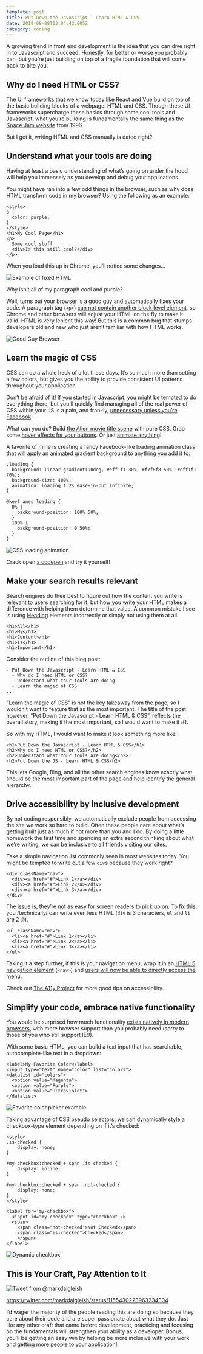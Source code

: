 ```yaml
---
template: post
title: Put Down the Javascript - Learn HTML & CSS
date: 2019-08-28T13:04:42.005Z
category: coding
---
```

A growing trend in front end development is the idea that you can dive right in to Javascript and succeed. Honestly, for better or worse you probably can, but you’re just building on top of a fragile foundation that will come back to bite you.

## Why do I need HTML or CSS?

The UI frameworks that we know today like [React](https://reactjs.org/) and [Vue](https://vuejs.org) build on top of the basic building blocks of a webpage: HTML and CSS. Though these UI frameworks supercharge these basics through some cool tools and Javascript, what you’re building is fundamentally the same thing as the [Space Jam website](https://www.spacejam.com/archive/spacejam/movie/jam.htm) from 1996.

But I get it, writing HTML and CSS manually is dated right?

## Understand what your tools are doing

Having at least a basic understanding of what’s going on under the hood will help you immensely as you develop and debug your applications.

You might have ran into a few odd things in the browser, such as why does HTML transform code in my browser? Using the following as an example:

```
<style>
p {
  color: purple;
}
</style>
<h1>My Cool Page</h1>
<p>
  Some cool stuff
  <div>Is this still cool?</div>
</p>
```

When you load this up in Chrome, you’ll notice some changes…

![Example of fixed HTML](/assets/image-on-2019-08-17-at-20-15-44.png)

Why isn’t all of my paragraph cool and purple?

Well, turns out your browser is a good guy and automatically fixes your code. A paragraph tag (`<p>`) [can not contain another block level element](https://www.w3.org/TR/html401/struct/text.html#h-9.3.1),  so Chrome and other browsers will adjust your HTML on the fly to make it valid. HTML is very lenient this way! But this is a common bug that stumps developers old and new who just aren’t familiar with how HTML works.

![Good Guy Browser](/assets/image-on-2019-08-17-at-20-19-34.png)

## Learn the magic of CSS

CSS can do a whole heck of a lot these days. It’s so much more than setting a few colors, but gives you the ability to provide consistent UI patterns throughout your application.

Don’t be afraid of it! If you started in Javascript, you might be tempted to do everything there, but you’ll quickly find managing all of the real power of CSS within your JS is a pain, and frankly, [unnecessary unless you’re Facebook](https://www.colbyfayock.com/2019/07/you-dont-need-css-in-js-why-i-use-stylesheets).

What can you do? Build [the Alien movie title scene](https://www.colbyfayock.com/2019/07/you-dont-need-css-in-js-why-i-use-stylesheets) with pure CSS. Grab some [hover effects for your buttons](https://ianlunn.github.io/Hover/). Or just [animate anything](https://daneden.github.io/animate.css/)!

A favorite of mine is creating a fancy Facebook-like loading animation class that will apply an animated gradient background to anything you add it to:

```
.loading {
  background: linear-gradient(90deg, #eff1f1 30%, #f7f8f8 50%, #eff1f1 70%);
  background-size: 400%;
  animation: loading 1.2s ease-in-out infinite;
}

@keyframes loading {
  0% {
    background-position: 100% 50%;
  }
  100% {
    background-position: 0 50%;
  }
}
```

![CSS loading animation](/assets/screen-capture-on-2019-08-28-at-09-07-47.gif)

Crack open [a codepen](https://codepen.io/colbyfayock/pen/aKKoJP) and try it yourself!

## Make your search results relevant

Search engines do their best to figure out how the content you write is relevant to users searching for it, but how you write your HTML makes a difference with helping them determine that value. A common mistake I see is using [Heading](https://developer.mozilla.org/en-US/docs/Web/HTML/Element/Heading_Elements) elements incorrectly or simply not using them at all.

```
<h1>All</h1>
<h1>My</h1>
<h1>Content</h1>
<h1>Is</h1>
<h1>Important</h1>
```

Consider the outline of this blog post:

```
- Put Down the Javascript - Learn HTML & CSS
  - Why do I need HTML or CSS?
  - Understand what Your tools are doing
  - Learn the magic of CSS
...
```

“Learn the magic of CSS” is not the key takeaway from the page, so I wouldn’t want to feature that as the most important. The title of the post however, “Put Down the Javascript - Learn HTML & CSS”, reflects the overall story, making it the most important, so I would want to make it #1.

So with my HTML, I would want to make it look something more like:

```
<h1>Put Down the Javascript - Learn HTML & CSS</h1>
<h2>Why do I need HTML or CSS?</h2>
<h2>Understand what Your tools are doing</h2>
<h2>Put Down the JS - Learn HTML & CSS/h2>
```

This lets Google, Bing, and all the other search engines know exactly what should be the most important part of the page and help identify the general hierarchy.

## Drive accessibility by inclusive development

By not coding responsibly, we automatically exclude people from accessing the site we work so hard to build. Often these people care about what’s getting built just as much if not more than you and I do. By doing a little homework the first time and spending an extra second thinking about what we’re writing, we can be inclusive to all friends visiting our sites.

Take a simple navigation list commonly seen in most websites today. You might be tempted to write out a few `div`s because they work right?

```
<div className="nav">
  <div><a href="#">Link 1</a></div>
  <div><a href="#">Link 2</a></div>
  <div><a href="#">Link 3</a></div>
</div>
```

The issue is, they’re not as easy for screen readers to pick up on. To fix this, you /technically/ can write even less HTML (`div` is 3 characters, `ul` and `li` are 2 🙄).

```
<ul className="nav">
  <li><a href="#">Link 1</a></li>
  <li><a href="#">Link 2</a></li>
  <li><a href="#">Link 3</a></li>
</ul>
```

Taking it a step further, if this is your navigation menu, wrap it in an [HTML 5 navigation element](https://developer.mozilla.org/en-US/docs/Web/HTML/Element/nav) (`<nav>`) and [users will now be able to directly access the menu](https://www.w3.org/WAI/tutorials/menus/structure/#identify-menus).

Check out [The A11y Project](https://a11yproject.com) for more good tips on accessibility.

## Simplify your code, embrace native functionality

You would be surprised how much functionality [exists natively in modern browsers](https://dev.to/ananyaneogi/html-can-do-that-c0n), with more browser support than you probably need (sorry to those of you who still support IE9).

With some basic HTML, you can build a text input that has searchable, autocomplete-like text in a dropdown:

```
<label>My Favorite Color</label>
<input type="text" name="color" list="colors">
<datalist id="colors">
  <option value="Magenta">
  <option value="Purple">
  <option value="Ultraviolet">
</datalist>
```

![Favorite color picker example](/assets/screen-capture-on-2019-07-30-at-21-49-55.gif)

Taking advantage of CSS pseudo selectors, we can dynamically style a checkbox-type element depending on if it’s checked:

```
<style>
.is-checked {
	display: none;
}

#my-checkbox:checked + span .is-checked {
	display: inline;
}

#my-checkbox:checked + span .not-checked {
	display: none;
}
</style>

<label for="my-checkbox">
  <input id="my-checkbox" type="checkbox" />
  <span>
    <span class="not-checked">Not Checked</span>
    <span class="is-checked">Checked</span>
 	</span>
</label>
```

![Dynamic checkbox](/assets/screen-capture-on-2019-07-30-at-21-48-43.gif)

## This is Your Craft, Pay Attention to It

![Tweet from @markdalgleish](/assets/screen-shot-2019-08-28-at-09.11.40.png)

 <https://twitter.com/markdalgleish/status/1155430223963234304> 

I’d wager the majority of the people reading this are doing so because they care about their code and are super passionate about what they do. Just like any other craft that came before development, practicing and focusing on the fundamentals will strengthen your ability as a developer. Bonus, you’ll be getting an easy win by helping be more inclusive with your work and getting more people to your application!

